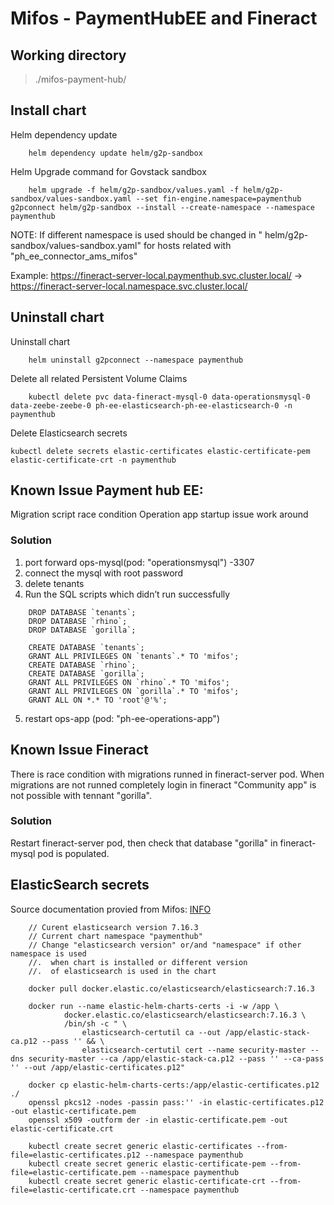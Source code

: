 # Mifos - PaymentHubEE and Fineract

## Working directory
>./mifos-payment-hub/

## Install chart

Helm dependency update
```
    helm dependency update helm/g2p-sandbox
```

Helm Upgrade command for Govstack sandbox
```
    helm upgrade -f helm/g2p-sandbox/values.yaml -f helm/g2p-sandbox/values-sandbox.yaml --set fin-engine.namespace=paymenthub g2pconnect helm/g2p-sandbox --install --create-namespace --namespace paymenthub
```

NOTE: If different namespace is used should be changed in " helm/g2p-sandbox/values-sandbox.yaml" for hosts related with "ph_ee_connector_ams_mifos"

Example: 
    https://fineract-server-local.paymenthub.svc.cluster.local/ ->
    https://fineract-server-local.namespace.svc.cluster.local/

## Uninstall chart

Uninstall chart
```
    helm uninstall g2pconnect --namespace paymenthub
```

Delete all related Persistent Volume Claims
```
    kubectl delete pvc data-fineract-mysql-0 data-operationsmysql-0 data-zeebe-zeebe-0 ph-ee-elasticsearch-ph-ee-elasticsearch-0 -n paymenthub
```

Delete Elasticsearch secrets
```
kubectl delete secrets elastic-certificates elastic-certificate-pem elastic-certificate-crt -n paymenthub
```


## Known Issue Payment hub EE:
Migration script race condition Operation app startup issue work around

### Solution

1. port forward ops-mysql(pod: "operationsmysql") -3307
2. connect the mysql with root password 
3. delete tenants 
4. Run the SQL scripts which didn’t run successfully

```
    DROP DATABASE `tenants`;
    DROP DATABASE `rhino`;
    DROP DATABASE `gorilla`;

    CREATE DATABASE `tenants`;
    GRANT ALL PRIVILEGES ON `tenants`.* TO 'mifos';
    CREATE DATABASE `rhino`;
    CREATE DATABASE `gorilla`;
    GRANT ALL PRIVILEGES ON `rhino`.* TO 'mifos';
    GRANT ALL PRIVILEGES ON `gorilla`.* TO 'mifos';
    GRANT ALL ON *.* TO 'root'@'%';
```
5. restart ops-app (pod: "ph-ee-operations-app")

## Known Issue Fineract

There is race condition with migrations runned in fineract-server pod. When migrations are not runned completely login in fineract "Community app" is not possible with tennant "gorilla".

### Solution

Restart fineract-server pod, then check that database "gorilla" in fineract-mysql pod is populated.

## ElasticSearch secrets

Source documentation provied from Mifos: [INFO](https://docs.google.com/document/d/1Pk4fHdAONAwZ9j65YuI8qA8MgDmv_oMnlvqNUQGsMTA/edit)

```
    // Curent elasticsearch version 7.16.3
    // Current chart namespace "paymenthub"
    // Change "elasticsearch version" or/and "namespace" if other namespace is used 
    //.  when chart is installed or different version
    //.  of elasticsearch is used in the chart 

    docker pull docker.elastic.co/elasticsearch/elasticsearch:7.16.3

    docker run --name elastic-helm-charts-certs -i -w /app \
            docker.elastic.co/elasticsearch/elasticsearch:7.16.3 \
            /bin/sh -c " \
                elasticsearch-certutil ca --out /app/elastic-stack-ca.p12 --pass '' && \
                elasticsearch-certutil cert --name security-master --dns security-master --ca /app/elastic-stack-ca.p12 --pass '' --ca-pass '' --out /app/elastic-certificates.p12"

    docker cp elastic-helm-charts-certs:/app/elastic-certificates.p12 ./ 
    openssl pkcs12 -nodes -passin pass:'' -in elastic-certificates.p12 -out elastic-certificate.pem
    openssl x509 -outform der -in elastic-certificate.pem -out elastic-certificate.crt

    kubectl create secret generic elastic-certificates --from-file=elastic-certificates.p12 --namespace paymenthub
    kubectl create secret generic elastic-certificate-pem --from-file=elastic-certificate.pem --namespace paymenthub
    kubectl create secret generic elastic-certificate-crt --from-file=elastic-certificate.crt --namespace paymenthub
```